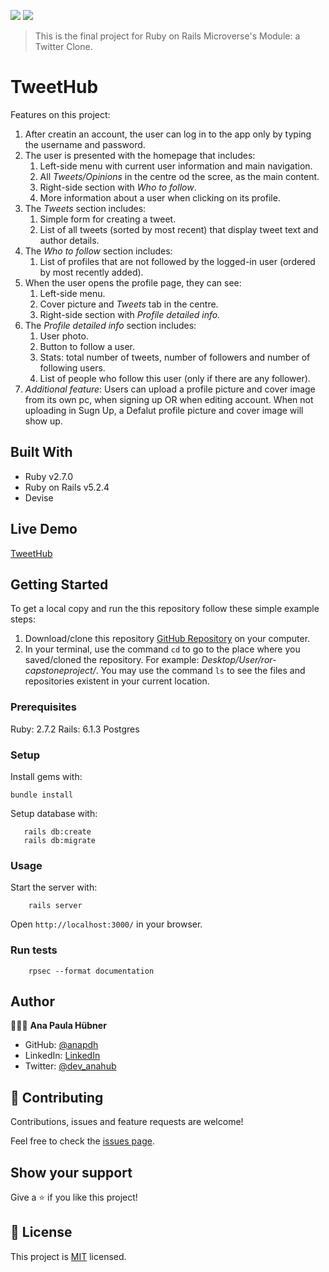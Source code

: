 ![](https://img.shields.io/badge/Microverse-blueviolet) ![](https://img.shields.io/badge/RoR-red)

> This is the final project for Ruby on Rails Microverse's Module: a Twitter Clone.
# TweetHub
Features on this project:

1. After creatin an account, the user can log in to the app only by typing the username and password.
2. The user is presented with the homepage that includes:
    1. Left-side menu with current user information and main navigation.
    2. All *Tweets/Opinions* in the centre od the scree, as the main content.
    3. Right-side section with *Who to follow*.
    4. More information about a user when clicking on its profile.
3. The *Tweets* section includes:
    1. Simple form for creating a tweet.
    2. List of all tweets (sorted by most recent) that display tweet text and author details.
4. The *Who to follow* section includes:
    1. List of profiles that are not followed by the logged-in user (ordered by most recently added).
5. When the user opens the profile page, they can see:
    1. Left-side menu.
    2. Cover picture and *Tweets* tab in the centre.
    3. Right-side section with *Profile detailed info.*
6. The *Profile detailed info* section includes:
    1. User photo.
    2. Button to follow a user.
    3. Stats: total number of tweets, number of followers and number of following users.
    4. List of people who follow this user (only if there are any follower).
7. *Additional feature*:
    Users can upload a profile picture and cover image from its own pc, when signing up OR when editing account. When not uploading in Sugn Up, a Defalut profile picture and cover image will show up.
## Built With

- Ruby v2.7.0
- Ruby on Rails v5.2.4
- Devise

## Live Demo

[TweetHub]()


## Getting Started

To get a local copy and run the this repository follow these simple example steps:

1. Download/clone this repository [GitHub Repository](https://github.com/anapdh/ror-capstoneproject) on your computer.
2. In your terminal, use the command `cd` to go to the place where you saved/cloned the repository. For example: _Desktop/User/ror-capstoneproject/_. You may use the command `ls` to see the files and repositories existent in your current location.

### Prerequisites

Ruby: 2.7.2
Rails: 6.1.3
Postgres

### Setup

Install gems with:

```
bundle install
```

Setup database with:

```
   rails db:create
   rails db:migrate
```

### Usage

Start the server with:

```
    rails server
```

Open `http://localhost:3000/` in your browser.

### Run tests

```
    rpsec --format documentation
```
## Author

👩🏼‍💻 **Ana Paula Hübner**

- GitHub: [@anapdh](https://github.com/anapdh)
- LinkedIn: [LinkedIn](https://www.linkedin.com/in/anapdh)
- Twitter: [@dev_anahub](https://twitter.com/dev_anahub)

## 🤝 Contributing

Contributions, issues and feature requests are welcome!

Feel free to check the [issues page](https://github.com/anapdh/ror-capstoneproject/issues).

## Show your support

Give a ⭐️ if you like this project!

## 📝 License

This project is [MIT](./LICENSE) licensed.
